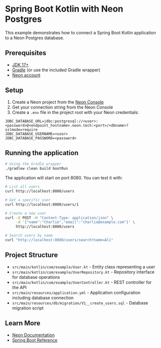 # Spring Boot Kotlin with Neon Postgres

This example demonstrates how to connect a Spring Boot Kotlin application to a Neon Postgres database.

## Prerequisites

- [JDK 17+](https://www.oracle.com/java/technologies/javase-downloads.html)
- [Gradle](https://gradle.org/install/) (or use the included Gradle wrapper)
- [Neon account](https://neon.tech)

## Setup

1. Create a Neon project from the [Neon Console](https://console.neon.tech)
2. Get your connection string from the Neon Console
3. Create a `.env` file in the project root with your Neon credentials:

```
JDBC_DATABASE_URL=jdbc:postgresql://<user>:<password>@<endpoint_hostname>.neon.tech:<port>/<dbname>?sslmode=require
JDBC_DATABASE_USERNAME=<user>
JDBC_DATABASE_PASSWORD=<password>
```

## Running the application

```bash
# Using the Gradle wrapper
./gradlew clean build bootRun
```

The application will start on port 8080. You can test it with:

```bash
# List all users
curl http://localhost:8080/users

# Get a specific user
curl http://localhost:8080/users/1

# Create a new user
curl -X POST -H "Content-Type: application/json" \
     -d '{"name":"Charlie","email":"charlie@example.com"}' \
     http://localhost:8080/users

# Search users by name
curl "http://localhost:8080/users/search?name=Ali"
```

## Project Structure

- `src/main/kotlin/com/example/User.kt` - Entity class representing a user
- `src/main/kotlin/com/example/UserRepository.kt` - Repository interface for database operations
- `src/main/kotlin/com/example/UserController.kt` - REST controller for the API
- `src/main/resources/application.yml` - Application configuration including database connection
- `src/main/resources/db/migration/V1__create_users.sql` - Database migration script

## Learn More

- [Neon Documentation](https://neon.tech/docs)
- [Spring Boot Reference](https://docs.spring.io/spring-boot/docs/current/reference/html/)